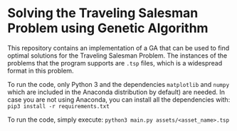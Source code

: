 # Solving the Traveling Salesman Problem using Genetic Algorithm

This repository contains an implementation of a GA that can be
used to find optimal solutions for the Traveling Salesman Problem. The
instances of the problems that the program supports are `.tsp` files, which is
a widespread format in this problem. 

To run the code, only Python 3 and the dependencies `matplotlib` and `numpy`
which are included in the Anaconda distribution by default) are needed. In case
you are not using Anaconda, you can install all the dependencies with:
`pip3 install -r requirements.txt`

To run the code, simply execute:
`python3 main.py assets/<asset_name>.tsp`
